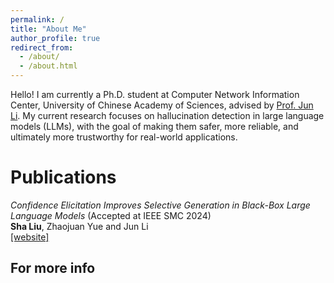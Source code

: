 ```yaml
---
permalink: /
title: "About Me"
author_profile: true
redirect_from: 
  - /about/
  - /about.html
---
```


Hello! I am currently a Ph.D. student at Computer Network Information Center, University of Chinese Academy of Sciences, advised by [Prof. Jun Li](https://people.ucas.edu.cn/~leejun). My current research focuses on hallucination detection in large language models (LLMs), with the goal of making them safer, more reliable, and ultimately more trustworthy for real-world applications.

Publications
======
*Confidence Elicitation Improves Selective Generation in Black-Box Large Language Models* (Accepted at IEEE SMC 2024)  
**Sha Liu**, Zhaojuan Yue and Jun Li  
[[website]](https://ieeexplore.ieee.org/document/10831438)



For more info
------
